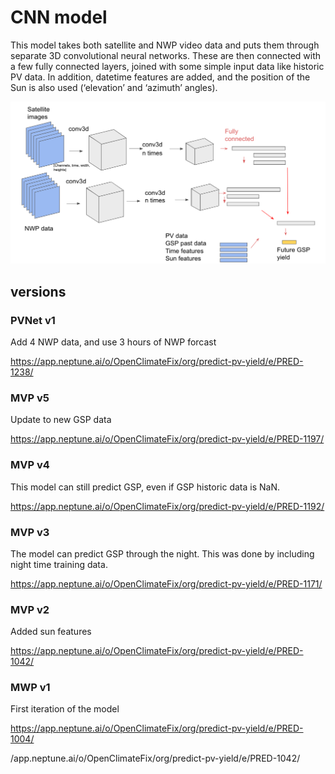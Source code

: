 # CNN model

This model takes both satellite and NWP video data and puts them through
separate 3D convolutional neural networks. These are then connected with
a few fully connected layers, joined with some simple input data like
historic PV data. In addition, datetime features are
added, and the position of the Sun is also used
(‘elevation’ and ‘azimuth’ angles).

![CNN](diagram.png)

## versions

### PVNet v1

Add 4 NWP data, and use 3 hours of NWP forcast

https://app.neptune.ai/o/OpenClimateFix/org/predict-pv-yield/e/PRED-1238/

### MVP v5

Update to new GSP data

https://app.neptune.ai/o/OpenClimateFix/org/predict-pv-yield/e/PRED-1197/


### MVP v4

This model can still predict GSP, even if GSP historic data is NaN.

https://app.neptune.ai/o/OpenClimateFix/org/predict-pv-yield/e/PRED-1192/


### MVP v3

The model can predict GSP through the night. This was done by including
night time training data.

https://app.neptune.ai/o/OpenClimateFix/org/predict-pv-yield/e/PRED-1171/


### MVP v2

Added sun features

https://app.neptune.ai/o/OpenClimateFix/org/predict-pv-yield/e/PRED-1042/


### MWP v1

First iteration of the model

https://app.neptune.ai/o/OpenClimateFix/org/predict-pv-yield/e/PRED-1004/

/app.neptune.ai/o/OpenClimateFix/org/predict-pv-yield/e/PRED-1042/

